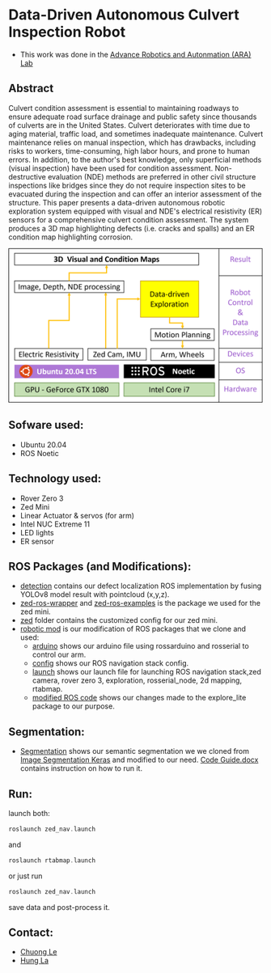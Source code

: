 # Data-Driven Autonomous Culvert Inspection Robot

- This work was done in the [Advance Robotics and Autonmation (ARA) Lab](https://ara.cse.unr.edu/) 

## Abstract
Culvert condition assessment is essential to maintaining roadways to ensure adequate road surface drainage and public safety since thousands of culverts are in the United States. Culvert deteriorates with time due to aging material, traffic load, and sometimes inadequate maintenance. Culvert maintenance relies on manual inspection, which has drawbacks, including risks to workers, time-consuming, high labor hours, and prone to human errors. In addition, to the author's best knowledge, only superficial methods (visual inspection) have been used for condition assessment. Non-destructive evaluation (NDE) methods are preferred in other civil structure inspections like bridges since they do not require inspection sites to be evacuated during the inspection and can offer an interior assessment of the structure. This paper presents a data-driven autonomous robotic exploration system equipped with visual and NDE's electrical resistivity (ER) sensors for a comprehensive culvert condition assessment. The system produces a 3D map highlighting defects (i.e. cracks and spalls) and an ER condition map highlighting corrosion. 

![alt text](https://github.com/khuechuong/culvert_inspection/blob/main/pic/flowchart.png)  

## Sofware used:
- Ubuntu 20.04 
- ROS Noetic

## Technology used:
- Rover Zero 3
- Zed Mini
- Linear Actuator & servos (for arm)
- Intel NUC Extreme 11
- LED lights
- ER sensor


## ROS Packages (and Modifications):
- [detection](https://github.com/khuechuong/culvert_inspection/tree/main/detection) contains our defect localization ROS implementation by fusing YOLOv8 model result with pointcloud (x,y,z).
- [zed-ros-wrapper](https://github.com/stereolabs/zed-ros-wrapper) and [zed-ros-examples](https://github.com/stereolabs/zed-ros-examples) is the package we used for the zed mini.
- [zed](https://github.com/khuechuong/culvert_inspection/tree/main/zed) folder contains the customized config for our zed mini.
- [robotic mod](https://github.com/khuechuong/culvert_inspection/tree/main/robotic%20mod) is our modification of ROS packages that we clone and used:
  - [arduino](https://github.com/khuechuong/culvert_inspection/tree/main/robotic%20mod/arduino) shows our arduino file using rossarduino and rosserial to control our arm.
  - [config](https://github.com/khuechuong/culvert_inspection/tree/main/robotic%20mod/config) shows our ROS navigation stack config.
  - [launch](https://github.com/khuechuong/culvert_inspection/tree/main/robotic%20mod/launch) shows our launch file for launching ROS navigation stack,zed camera, rover zero 3, exploration, rosserial_node, 2d mapping, rtabmap.
  - [modified ROS code](https://github.com/khuechuong/culvert_inspection/tree/main/robotic%20mod/modified%20ROS%20code) shows our changes made to the explore_lite package to our purpose.
 
## Segmentation:
- [Segmentation](https://github.com/khuechuong/culvert_inspection/tree/main/Segmentation) shows our semantic segmentation we we cloned from [Image Segmentation Keras](https://github.com/divamgupta/image-segmentation-keras) and modified to our need. [Code Guide.docx](https://github.com/khuechuong/culvert_inspection/blob/main/Segmentation/Code%20Guide.docx) contains instruction on how to run it.

## Run:

launch both:

```cpp
roslaunch zed_nav.launch
```
and 
```cpp
roslaunch rtabmap.launch
```

or just run 
```cpp
roslaunch zed_nav.launch
```
save data and post-process it.


## Contact:
- [Chuong Le](mailto:cle@nevada.unr.edu)
- [Hung La](mailto:hla@unr.edu)
